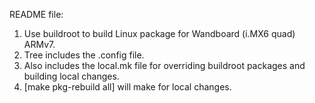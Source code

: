 README file:
1. Use buildroot to build Linux package for Wandboard (i.MX6 quad) ARMv7.
2. Tree includes the .config file.
3. Also includes the local.mk file for overriding buildroot packages and building local changes.
4. [make pkg-rebuild all] will make for local changes.
